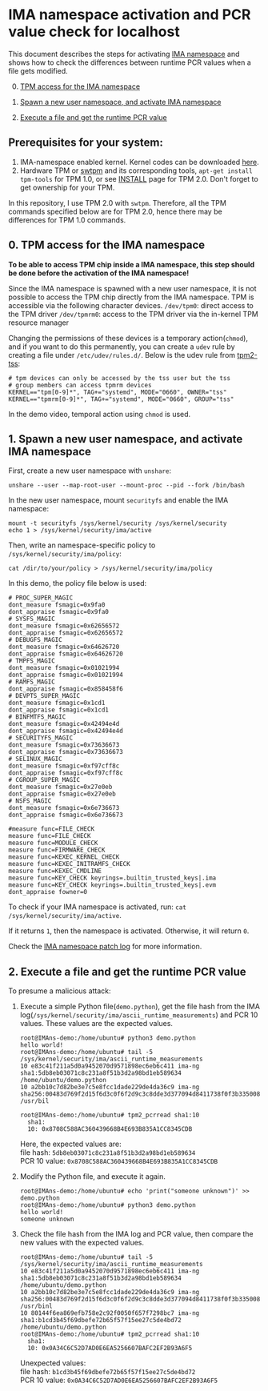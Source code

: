 # IMA namespace activation and PCR value check for localhost

This document describes the steps for activating [IMA namespace](https://github.com/stefanberger/linux-ima-namespaces) and shows how to check the differences between runtime PCR values when a file gets modified.

0. [TPM access for the IMA namespace](#0-tpm-access-for-the-ima-namespace)

1. [Spawn a new user namespace, and activate IMA namespace](#1-spawn-a-new-user-namespace-and-activate-ima-namespace)

2. [Execute a file and get the runtime PCR value](#2-execute-a-file-and-get-the-runtime-pcr-value)

## Prerequisites for your system:

1. IMA-namespace enabled kernel. Kernel codes can be downloaded [here](https://github.com/stefanberger/linux-ima-namespaces).
2. Hardware TPM or [swtpm](https://github.com/stefanberger/swtpm) and its corresponding tools, `apt-get install tpm-tools` for TPM 1.0, or see [INSTALL](https://tpm2-tools.readthedocs.io/en/latest/INSTALL/) page for TPM 2.0. Don't forget to get ownership for your TPM.

In this repository, I use TPM 2.0 with `swtpm`. Therefore, all the TPM commands specified below are for TPM 2.0, hence there may be differences for TPM 1.0 commands.

## 0. TPM access for the IMA namespace

**To be able to access TPM chip inside a IMA namespace, this step should be done before the activation of the IMA namespace!**

Since the IMA namespace is spawned with a new user namespace, it is not possible to access the TPM chip directly from the IMA namespace.
TPM is accessible via the following character devices.
    `/dev/tpm0`: direct access to the TPM driver
    `/dev/tpmrm0`: access to the TPM driver via the in-kernel TPM resource manager

Changing the permissions of these devices is a temporary action(`chmod`), and if you want to do this permanently, you can create a `udev` rule by creating a file under `/etc/udev/rules.d/`. 
Below is the udev rule from [tpm2-tss](https://github.com/tpm2-software/tpm2-tss/blob/master/dist/tpm-udev.rules):
```
# tpm devices can only be accessed by the tss user but the tss
# group members can access tpmrm devices
KERNEL=="tpm[0-9]*", TAG+="systemd", MODE="0660", OWNER="tss"
KERNEL=="tpmrm[0-9]*", TAG+="systemd", MODE="0660", GROUP="tss"
```

In the demo video, temporal action using `chmod` is used.

## 1. Spawn a new user namespace, and activate IMA namespace

First, create a new user namespace with `unshare`:
```
unshare --user --map-root-user --mount-proc --pid --fork /bin/bash
```

In the new user namespace, mount `securityfs` and enable the IMA namespace:

```
mount -t securityfs /sys/kernel/security /sys/kernel/security
echo 1 > /sys/kernel/security/ima/active
```

Then, write an namespace-specific policy to `/sys/kernel/security/ima/policy`:

```
cat /dir/to/your/policy > /sys/kernel/security/ima/policy
```

In this demo, the policy file below is used:

```
# PROC_SUPER_MAGIC
dont_measure fsmagic=0x9fa0
dont_appraise fsmagic=0x9fa0
# SYSFS_MAGIC
dont_measure fsmagic=0x62656572
dont_appraise fsmagic=0x62656572
# DEBUGFS_MAGIC
dont_measure fsmagic=0x64626720
dont_appraise fsmagic=0x64626720
# TMPFS_MAGIC
dont_measure fsmagic=0x01021994
dont_appraise fsmagic=0x01021994
# RAMFS_MAGIC
dont_appraise fsmagic=0x858458f6
# DEVPTS_SUPER_MAGIC
dont_measure fsmagic=0x1cd1
dont_appraise fsmagic=0x1cd1
# BINFMTFS_MAGIC
dont_measure fsmagic=0x42494e4d
dont_appraise fsmagic=0x42494e4d
# SECURITYFS_MAGIC
dont_measure fsmagic=0x73636673
dont_appraise fsmagic=0x73636673
# SELINUX_MAGIC
dont_measure fsmagic=0xf97cff8c
dont_appraise fsmagic=0xf97cff8c
# CGROUP_SUPER_MAGIC
dont_measure fsmagic=0x27e0eb
dont_appraise fsmagic=0x27e0eb
# NSFS_MAGIC
dont_measure fsmagic=0x6e736673
dont_appraise fsmagic=0x6e736673

#measure func=FILE_CHECK
measure func=FILE_CHECK
measure func=MODULE_CHECK
measure func=FIRMWARE_CHECK
measure func=KEXEC_KERNEL_CHECK
measure func=KEXEC_INITRAMFS_CHECK
measure func=KEXEC_CMDLINE
measure func=KEY_CHECK keyrings=.builtin_trusted_keys|.ima
measure func=KEY_CHECK keyrings=.builtin_trusted_keys|.evm
dont_appraise fowner=0
```

To check if your IMA namespace is activated, run: `cat /sys/kernel/security/ima/active`. 

If it returns `1`, then the namespace is activated. Otherwise, it will return `0`.

Check the [IMA namespace patch log](https://lwn.net/Articles/922361/) for more information.

## 2. Execute a file and get the runtime PCR value

To presume a malicious attack:
1. Execute a simple Python file(`demo.python`), get the file hash from the IMA log(`/sys/kernel/security/ima/ascii_runtime_measurements`) and PCR 10 values. These values are the expected values.

   ```
   root@IMAns-demo:/home/ubuntu# python3 demo.python
   hello world!
   root@IMAns-demo:/home/ubuntu# tail -5 /sys/kernel/security/ima/ascii_runtime_measurements 
   10 e83c41f211a5d0a9452070d9571898ec6eb6c411 ima-ng sha1:5db8eb03071c8c231a8f51b3d2a98bd1eb589634 /home/ubuntu/demo.python
   10 a2bb10c7d82be3e7c5e8fcc1dade229de4da36c9 ima-ng sha256:00483d769f2d15f6d3c0f6f2d9c3c8dde3d377094d8411738f0f3b335008cf84 /usr/bil

   root@IMAns-demo:/home/ubuntu# tpm2_pcrread sha1:10
     sha1:
     10: 0x8708C588AC360439668B4E693B835A1CC8345CDB
   ```

   Here, the expected values are:\
     file hash: `5db8eb03071c8c231a8f51b3d2a98bd1eb589634` \
     PCR 10 value: `0x8708C588AC360439668B4E693B835A1CC8345CDB`
   
3. Modify the Python file, and execute it again.
   
   ```
   root@IMAns-demo:/home/ubuntu# echo 'print("someone unknown")' >> demo.python 
   root@IMAns-demo:/home/ubuntu# python3 demo.python
   hello world!
   someone unknown
   ```

4. Check the file hash from the IMA log and PCR value, then compare the new values with the expected values.

   ```
   root@IMAns-demo:/home/ubuntu# tail -5 /sys/kernel/security/ima/ascii_runtime_measurements 
   10 e83c41f211a5d0a9452070d9571898ec6eb6c411 ima-ng sha1:5db8eb03071c8c231a8f51b3d2a98bd1eb589634 /home/ubuntu/demo.python
   10 a2bb10c7d82be3e7c5e8fcc1dade229de4da36c9 ima-ng sha256:00483d769f2d15f6d3c0f6f2d9c3c8dde3d377094d8411738f0f3b335008cf84 /usr/binl
   10 80144f6ea869efb758e2c92f0050f657f7298bc7 ima-ng sha1:b1cd3b45f69dbefe72b65f57f15ee27c5de4bd72 /home/ubuntu/demo.python
   root@IMAns-demo:/home/ubuntu# tpm2_pcrread sha1:10
     sha1:
     10: 0x0A34C6C52D7AD0E6EA5256607BAFC2EF2B93A6F5
   ```

   Unexpected values: \
     file hash: `b1cd3b45f69dbefe72b65f57f15ee27c5de4bd72` \
     PCR 10 value: `0x0A34C6C52D7AD0E6EA5256607BAFC2EF2B93A6F5`








